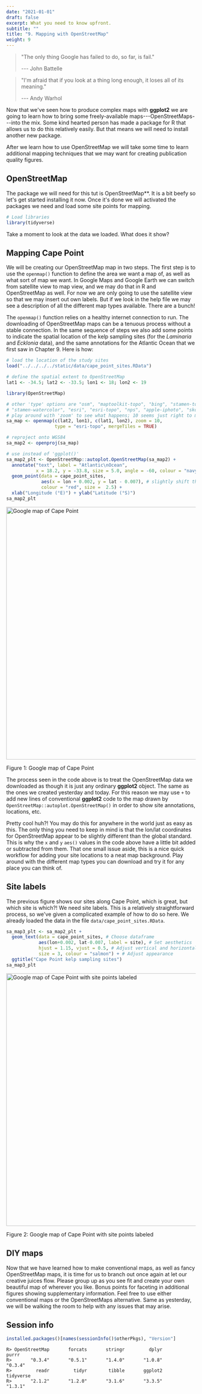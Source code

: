 ```yaml
---
date: "2021-01-01"
draft: false
excerpt: What you need to know upfront.
subtitle: ""
title: "9. Mapping with OpenStreetMap"
weight: 9
---
```


> "The only thing Google has failed to do, so far, is fail."
>
> --- John Battelle

> "I'm afraid that if you look at a thing long enough, it loses all of its meaning."
>
> --- Andy Warhol



Now that we've seen how to produce complex maps with **ggplot2** we are going to learn how to bring some freely-available maps---OpenStreetMaps---into the mix. Some kind hearted person has made a package for R that allows us to do this relatively easily. But that means we will need to install another new package.

After we learn how to use OpenStreetMap we will take some time to learn additional mapping techniques that we may want for creating publication quality figures.

## OpenStreetMap

The package we will need for this tut is OpenStreetMap**. It is a bit beefy so let's get started  installing it now. Once it's done we will activated the packages we need and load some site points for mapping.


```r
# Load libraries
library(tidyverse)
```

Take a moment to look at the data we loaded. What does it show?

## Mapping Cape Point

We will be creating our OpenStreetMap map in two steps. The first step is to use the `openmap()` function to define the area we want a map of, as well as what sort of map we want. In Google Maps and Google Earth we can switch from satellite view to map view, and we may do that in R and OpenStreetMap as well. For now we are only going to use the satellite view so that we may insert out own labels. But if we look in the help file we may see a description of all the different map types available. There are a bunch!

The `openmap()` function relies on a healthy internet connection to run. The downloading of OpenStreetMap maps can be a tenuous process without a stable connection. In the same sequence of steps we also add some points to indicate the spatial location of the kelp sampling sites (for the *Laminaria* and *Ecklonia* data), and the same annotations for the Atlantic Ocean that we first saw in Chapter 9. Here is how:


```r
# load the location of the study sites
load("../../../../static/data/cape_point_sites.RData")

# define the spatial extent to OpenStreetMap
lat1 <- -34.5; lat2 <- -33.5; lon1 <- 18; lon2 <- 19

library(OpenStreetMap)

# other 'type' options are "osm", "maptoolkit-topo", "bing", "stamen-toner",
# "stamen-watercolor", "esri", "esri-topo", "nps", "apple-iphoto", "skobbler";
# play around with 'zoom' to see what happens; 10 seems just right to me
sa_map <- openmap(c(lat2, lon1), c(lat1, lon2), zoom = 10,
                  type = "esri-topo", mergeTiles = TRUE)

# reproject onto WGS84
sa_map2 <- openproj(sa_map)

# use instead of 'ggplot()'
sa_map2_plt <- OpenStreetMap::autoplot.OpenStreetMap(sa_map2) + 
  annotate("text", label = "Atlantic\nOcean", 
           x = 18.2, y = -33.8, size = 5.0, angle = -60, colour = "navy") +
  geom_point(data = cape_point_sites,
             aes(x = lon + 0.002, y = lat - 0.007), # slightly shift the points
             colour = "red", size =  2.5) +
  xlab("Longitude (°E)") + ylab("Latitude (°S)")
sa_map2_plt
```

<div class="figure">
<img src="/workshops/intro_r/chapters/10-mapping_openstreetmap_files/figure-html/openstreetmap-cp-ghost-1.png" alt="Google map of Cape Point" width="672" />
<p class="caption">Figure 1: Google map of Cape Point</p>
</div>

The process seen in the code above is to treat the OpenStreetMap data we downloaded as though it is just any ordinary **ggplot2** object. The same as the ones we created yesterday and today. For this reason we may use `+` to add new lines of conventional **ggplot2** code to the map drawn by `OpenStreetMap::autoplot.OpenStreetMap()` in order to show site annotations, locations, etc.

Pretty cool huh?! You may do this for anywhere in the world just as easy as this. The only thing you need to keep in mind is that the lon/lat coordinates for OpenStreetMap appear to be slightly different than the global standard. This is why the `x` and `y` `aes()` values in the code above have a little bit added or subtracted from them. That one small issue aside, this is a nice quick workflow for adding your site locations to a neat map background. Play around with the different map types you can download and try it for any place you can think of.

## Site labels

The previous figure shows our sites along Cape Point, which is great, but which site is which?! We need site labels. This is a relatively straightforward process, so we've given a complicated example of how to do so here. We already loaded the data in the file `data/cape_point_sites.RData`.


```r
sa_map3_plt <- sa_map2_plt +
  geom_text(data = cape_point_sites, # Choose dataframe
            aes(lon+0.002, lat-0.007, label = site), # Set aesthetics
            hjust = 1.15, vjust = 0.5, # Adjust vertical and horizontal
            size = 3, colour = "salmon") + # Adjust appearance
  ggtitle("Cape Point kelp sampling sites")
sa_map3_plt
```

<div class="figure">
<img src="/workshops/intro_r/chapters/10-mapping_openstreetmap_files/figure-html/ggmap-2-1.png" alt="Google map of Cape Point with site points labeled" width="672" />
<p class="caption">Figure 2: Google map of Cape Point with site points labeled</p>
</div>

## DIY maps

Now that we have learned how to make conventional maps, as well as fancy OpenStreetMap maps, it is time for us to branch out once again at let our creative juices flow. Please group up as you see fit and create your own beautiful map of wherever you like. Bonus points for faceting in additional figures showing supplementary information. Feel free to use either conventional maps or the OpenStreetMaps alternative. Same as yesterday, we will be walking the room to help with any issues that may arise.

## Session info


```r
installed.packages()[names(sessionInfo()$otherPkgs), "Version"]
```

```
R> OpenStreetMap       forcats       stringr         dplyr         purrr 
R>       "0.3.4"       "0.5.1"       "1.4.0"       "1.0.8"       "0.3.4" 
R>         readr         tidyr        tibble       ggplot2     tidyverse 
R>       "2.1.2"       "1.2.0"       "3.1.6"       "3.3.5"       "1.3.1"
```
